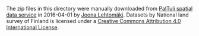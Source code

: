 The zip files in this directory were manually downloaded from [PaITuli spatial data service]( https://research.csc.fi/paituli) in 2016-04-01 by [Joona Lehtomäki](http://louhos.github.com/contact.html). Datasets by National land survey of Finland is licensed under a [Creative Commons Attribution 4.0 International License](http://creativecommons.org/licenses/by/4.0/).